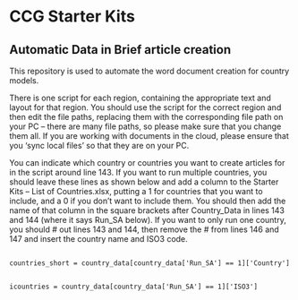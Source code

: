 # CCG Starter Kits 
## Automatic Data in Brief article creation

This repository is used to automate the word document creation for country models.

There is one script for each region, containing the appropriate text and layout for that region. You should use the script for the correct region and then edit the file paths, replacing them with the corresponding file path on your PC – there are many file paths, so please make sure that you change them all. If you are working with documents in the cloud, please ensure that you ‘sync local files’ so that they are on your PC.   

You can indicate which country or countries you want to create articles for in the script around line 143. If you want to run multiple countries, you should leave these lines as shown below and add a column to the Starter Kits – List of Countries.xlsx, putting a 1 for countries that you want to include, and a 0 if you don’t want to include them. You should then add the name of that column in the square brackets after Country_Data in lines 143 and 144 (where it says Run_SA below). If you want to only run one country, you should # out lines 143 and 144, then remove the # from lines 146 and 147 and insert the country name and ISO3 code.   

<code>
countries_short = country_data[country_data['Run_SA'] == 1]['Country']

icountries = country_data[country_data['Run_SA'] == 1]['ISO3']
</code>
